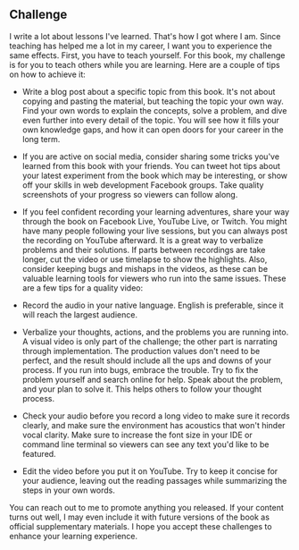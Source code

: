 ## Challenge

I write a lot about lessons I've learned. That's how I got where I am. Since teaching has helped me a lot in my career, I want you to experience the same effects. First, you have to teach yourself. For this book, my challenge is for you to teach others while you are learning. Here are a couple of tips on how to achieve it:

* Write a blog post about a specific topic from this book. It's not about copying and pasting the material, but teaching the topic your own way. Find your own words to explain the concepts, solve a problem, and dive even further into every detail of the topic. You will see how it fills your own knowledge gaps, and how it can open doors for your career in the long term.

* If you are active on social media, consider sharing some tricks you've learned from this book with your friends. You can tweet hot tips about your latest experiment from the book which may be interesting, or show off your skills in web development Facebook groups. Take quality screenshots of your progress so viewers can follow along.

* If you feel confident recording your learning adventures, share your way through the book on Facebook Live, YouTube Live, or Twitch. You might have many people following your live sessions, but you can always post the recording on YouTube afterward. It is a great way to verbalize problems and their solutions. If parts between recordings are take longer, cut the video or use timelapse to show the highlights. Also, consider keeping bugs and mishaps in the videos, as these can be valuable learning tools for viewers who run into the same issues. These are a few tips for a quality video:

* Record the audio in your native language. English is preferable, since it will reach the largest audience.

* Verbalize your thoughts, actions, and the problems you are running into. A visual video is only part of the challenge; the other part is narrating through implementation. The production values don't need to be perfect, and the result should include all the ups and downs of your process. If you run into bugs, embrace the trouble. Try to fix the problem yourself and search online for help. Speak about the problem, and your plan to solve it. This helps others to follow your thought process.

* Check your audio before you record a long video to make sure it records clearly, and make sure the environment has acoustics that won't hinder vocal clarity. Make sure to increase the font size in your IDE or command line terminal so viewers can see any text you'd like to be featured.

* Edit the video before you put it on YouTube. Try to keep it concise for your audience, leaving out the reading passages while summarizing the steps in your own words.

You can reach out to me to promote anything you released. If your content turns out well, I may even include it with future versions of the book as official supplementary materials. I hope you accept these challenges to enhance your learning experience.
